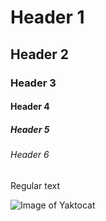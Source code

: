 # Header 1
## Header 2
### Header 3
#### Header 4
##### Header 5
###### Header 6

Regular text

![Image of Yaktocat](https://octodex.github.com/images/yaktocat.png)
